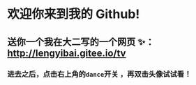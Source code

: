 # 欢迎你来到我的 Github!

## 送你一个我在大二写的一个网页 ✨：http://lengyibai.gitee.io/tv

### 进去之后，点击右上角的`dance`开关 ，再双击头像试试看！
